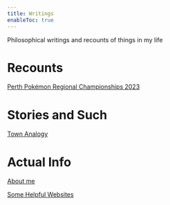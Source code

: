 ```yaml
---
title: Writings
enableToc: true
---
```


Philosophical writings and recounts of things in my life

# Recounts

[Perth Pokémon Regional Championships 2023](Writings/perth2023.md)

# Stories and Such

[Town Analogy](Writings/town.md)

# Actual Info

[About me](Writings/AboutMe.md)

[Some Helpful Websites](Writings/SomeHelpfulWebsites&Resources.md)

